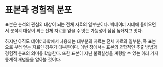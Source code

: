 # 표본과 경험적 분포

표본은 분석의 관심의 대상이 되는 전체 자료의 일부분이다. 빅데이터 시데에 들어오면서 분석의 대상이 되는 전체 자료를 얻을 수 잇는 
가능성이 점점 높아지고 잇다. 

하지만 아직도 데이터과학에서 사용되는 대부분의 자료는 전체 자료의 일부분, 즉 표본으로 부터 얻는 자료인 경우가 대부분이다.  이번 장에서는 
표본의 과학적인 추출 방법과 경험적 분포의 의미를 학습한다. 또한  표본이 지닌 불확실성을 계량할 수 있는 여러 가지 통계적 개념들을 알아볼 것이다. 
